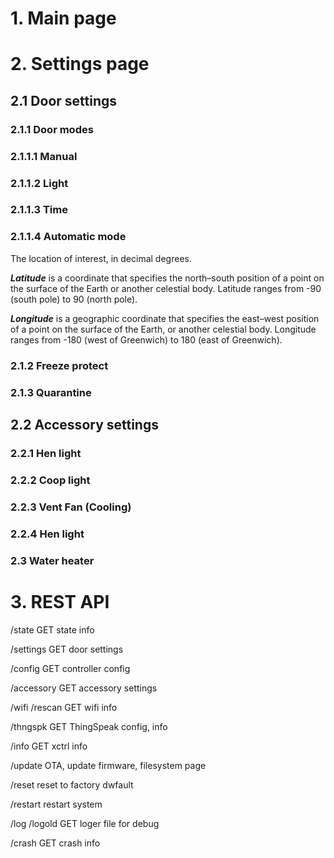 # 1. Main page

# 2. Settings page
## 2.1 Door settings

### 2.1.1 Door modes 

### 2.1.1.1 Manual

### 2.1.1.2 Light 

### 2.1.1.3 Time

### 2.1.1.4 Automatic mode
The location of interest, in decimal degrees.    

***Latitude*** is a coordinate that specifies the north–south position of a point on the surface of the Earth or another celestial body.
  Latitude ranges	from -90 (south pole) to 90 (north pole).

***Longitude*** is a geographic coordinate that specifies the east–west position of a point on the surface of the Earth, or another celestial body.
  Longitude ranges	from -180 (west of Greenwich) to 180 (east of Greenwich).
  
### 2.1.2 Freeze protect

### 2.1.3 Quarantine

## 2.2 Accessory settings
### 2.2.1 Hen light 
### 2.2.2 Coop light 
### 2.2.3 Vent Fan (Cooling)
### 2.2.4 Hen light 

### 2.3 Water heater 

# 3. REST API

/state
GET
  state info

/settings
GET
  door settings

/config
GET
  controller config

/accessory
GET
  accessory settings

/wifi
/rescan
GET
  wifi info

/thngspk
GET
  ThingSpeak config, info

/info
GET
  xctrl info

/update
  OTA, update firmware, filesystem page

/reset
  reset to factory dwfault

/restart
  restart system

/log
/logold
GET
  loger file for debug

/crash
GET
  crash info
